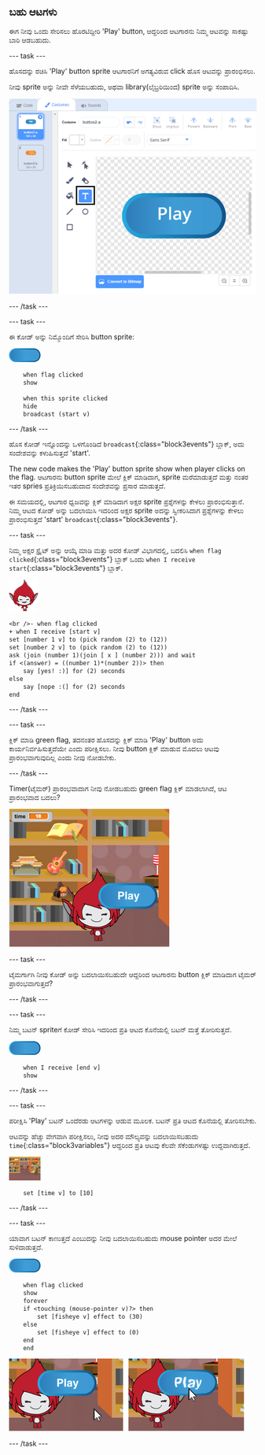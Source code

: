 ## ಬಹು ಆಟಗಳು

ಈಗ ನೀವು ಒಂದು ಸೇರಿಸಲು ಹೊರಟಿದ್ದೀರಿ 'Play' button, ಆದ್ದರಿಂದ ಆಟಗಾರನು ನಿಮ್ಮ ಆಟವನ್ನು ಸಾಕಷ್ಟು ಬಾರಿ ಆಡಬಹುದು.

\--- task \---

ಹೊಸದನ್ನು ರಚಿಸಿ 'Play' button sprite ಆಟಗಾರನಿಗೆ ಅಗತ್ಯವಿರುವ click ಹೊಸ ಆಟವನ್ನು ಪ್ರಾರಂಭಿಸಲು.

ನೀವು sprite ಅನ್ನು ನೀವೇ ಸೆಳೆಯಬಹುದು, ಅಥವಾ library(ಲೈಬ್ರರಿಯಿಂದ) sprite ಅನ್ನು ಸಂಪಾದಿಸಿ.

![Picture of the play button](images/brain-play.png)

\--- /task \---

\--- task \---

ಈ ಕೋಡ್ ಅನ್ನು ನಿಮ್ಮೊಂದಿಗೆ ಸೇರಿಸಿ button sprite:

![Button sprite](images/button-sprite.png)

```blocks3
    when flag clicked
    show

    when this sprite clicked
    hide
    broadcast (start v)
```

\--- /task \---

ಹೊಸ ಕೋಡ್ ಇನ್ನೊಂದನ್ನು ಒಳಗೊಂಡಿದೆ `broadcast`{:class="block3events"} ಬ್ಲಾಕ್, ಅದು ಸಂದೇಶವನ್ನು ಕಳುಹಿಸುತ್ತದೆ 'start'.

The new code makes the 'Play' button sprite show when player clicks on the flag. ಆಟಗಾರನು button sprite ಮೇಲೆ ಕ್ಲಿಕ್ ಮಾಡಿದಾಗ, sprite ಮರೆಮಾಡುತ್ತದೆ ಮತ್ತು ನಂತರ ಇತರ spries ಪ್ರತಿಕ್ರಿಯಿಸಬಹುದಾದ ಸಂದೇಶವನ್ನು ಪ್ರಸಾರ ಮಾಡುತ್ತದೆ.

ಈ ಸಮಯದಲ್ಲಿ, ಆಟಗಾರ ಧ್ವಜವನ್ನು ಕ್ಲಿಕ್ ಮಾಡಿದಾಗ ಅಕ್ಷರ sprite ಪ್ರಶ್ನೆಗಳನ್ನು ಕೇಳಲು ಪ್ರಾರಂಭಿಸುತ್ತಾನೆ. ನಿಮ್ಮ ಆಟದ ಕೋಡ್ ಅನ್ನು ಬದಲಾಯಿಸಿ ಇದರಿಂದ ಅಕ್ಷರ sprite ಅದನ್ನು ಸ್ವೀಕರಿಸಿದಾಗ ಪ್ರಶ್ನೆಗಳನ್ನು ಕೇಳಲು ಪ್ರಾರಂಭಿಸುತ್ತದೆ 'start' `broadcast`{:class="block3events"}.

\--- task \---

ನಿಮ್ಮ ಅಕ್ಷರ ಸ್ಪ್ರೈಟ್ ಅನ್ನು ಆಯ್ಕೆ ಮಾಡಿ ಮತ್ತು ಅದರ ಕೋಡ್ ವಿಭಾಗದಲ್ಲಿ, ಬದಲಿಸಿ `when flag clicked`{:class="block3events"} ಬ್ಲಾಕ್ ಒಂದು `when I receive start`{:class="block3events"} ಬ್ಲಾಕ್.

![Character sprite](images/giga-sprite.png)

```blocks3
<br />- when flag clicked
+ when I receive [start v]
set [number 1 v] to (pick random (2) to (12))
set [number 2 v] to (pick random (2) to (12))
ask (join (number 1)(join [ x ] (number 2))) and wait
if <(answer) = ((number 1)*(number 2))> then
    say [yes! :)] for (2) seconds
else
    say [nope :(] for (2) seconds
end
```

\--- /task \---

\--- task \---

ಕ್ಲಿಕ್ ಮಾಡಿ green flag, ತದನಂತರ ಹೊಸದನ್ನು ಕ್ಲಿಕ್ ಮಾಡಿ 'Play' button ಅದು ಕಾರ್ಯನಿರ್ವಹಿಸುತ್ತದೆಯೇ ಎಂದು ಪರೀಕ್ಷಿಸಲು. ನೀವು button ಕ್ಲಿಕ್ ಮಾಡುವ ಮೊದಲು ಆಟವು ಪ್ರಾರಂಭವಾಗುವುದಿಲ್ಲ ಎಂದು ನೀವು ನೋಡಬೇಕು.

\--- /task \---

Timer(ಟೈಮರ್) ಪ್ರಾರಂಭವಾದಾಗ ನೀವು ನೋಡಬಹುದು green flag ಕ್ಲಿಕ್ ಮಾಡಲಾಗಿದೆ, ಆಟ ಪ್ರಾರಂಭವಾದ ಬದಲು?

![Timer has started](images/brain-timer-bug.png)

\--- task \---

ಟೈಮರ್ಗಾಗಿ ನೀವು ಕೋಡ್ ಅನ್ನು ಬದಲಾಯಿಸಬಹುದೇ ಆದ್ದರಿಂದ ಆಟಗಾರನು button ಕ್ಲಿಕ್ ಮಾಡಿದಾಗ ಟೈಮರ್ ಪ್ರಾರಂಭವಾಗುತ್ತದೆ?

\--- /task \---

\--- task \---

ನಿಮ್ಮ ಬಟನ್ sprite‌ಗೆ ಕೋಡ್ ಸೇರಿಸಿ ಇದರಿಂದ ಪ್ರತಿ ಆಟದ ಕೊನೆಯಲ್ಲಿ ಬಟನ್ ಮತ್ತೆ ತೋರಿಸುತ್ತದೆ.

![Button sprite](images/button-sprite.png)

```blocks3
    when I receive [end v]
    show
```

\--- /task \---

\--- task \---

ಪರೀಕ್ಷಿಸಿ 'Play' ಬಟನ್ ಒಂದೆರಡು ಆಟಗಳನ್ನು ಆಡುವ ಮೂಲಕ. ಬಟನ್ ಪ್ರತಿ ಆಟದ ಕೊನೆಯಲ್ಲಿ ತೋರಿಸಬೇಕು.

ಆಟವನ್ನು ಹೆಚ್ಚು ವೇಗವಾಗಿ ಪರೀಕ್ಷಿಸಲು, ನೀವು ಅದರ ಮೌಲ್ಯವನ್ನು ಬದಲಾಯಿಸಬಹುದು `time`{:class="block3variables"} ಆದ್ದರಿಂದ ಪ್ರತಿ ಆಟವು ಕೆಲವೇ ಸೆಕೆಂಡುಗಳಷ್ಟು ಉದ್ದವಾಗಿರುತ್ತದೆ.

![Stage](images/stage-sprite.png)

```blocks3
    set [time v] to [10]
```

\--- /task \---

\--- task \---

ಯಾವಾಗ ಬಟನ್ ಕಾಣುತ್ತದೆ ಎಂಬುದನ್ನು ನೀವು ಬದಲಾಯಿಸಬಹುದು mouse pointer ಅದರ ಮೇಲೆ ಸುಳಿದಾಡುತ್ತದೆ.

![Button](images/button-sprite.png)

```blocks3
    when flag clicked
    show
    forever
    if <touching (mouse-pointer v)?> then
        set [fisheye v] effect to (30)
    else
        set [fisheye v] effect to (0)
    end
    end
```

![screenshot](images/brain-fisheye.png)

\--- /task \---